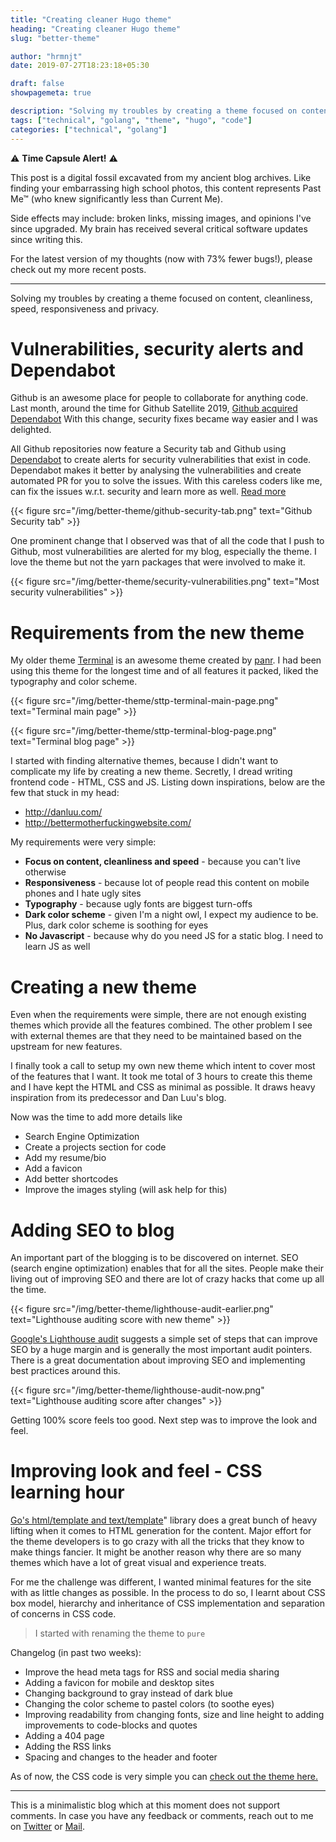 ```yaml
---
title: "Creating cleaner Hugo theme"
heading: "Creating cleaner Hugo theme"
slug: "better-theme"

author: "hrmnjt"
date: 2019-07-27T18:23:18+05:30

draft: false
showpagemeta: true

description: "Solving my troubles by creating a theme focused on content, cleanliness, speed, responsiveness and privacy."
tags: ["technical", "golang", "theme", "hugo", "code"]
categories: ["technical", "golang"]
---
```


⚠️ **Time Capsule Alert!** ⚠️

This post is a digital fossil excavated from my ancient blog archives. Like finding your embarrassing high school photos, this content represents Past Me™ (who knew significantly less than Current Me).

Side effects may include: broken links, missing images, and opinions I've since upgraded. My brain has received several critical software updates since writing this.

For the latest version of my thoughts (now with 73% fewer bugs!), please check out my more recent posts.

---

Solving my troubles by creating a theme focused on content, cleanliness, speed,
responsiveness and privacy.

# Vulnerabilities, security alerts and Dependabot

Github is an awesome place for people to collaborate for anything code. Last
month, around the time for Github Satellite 2019,
[Github acquired Dependabot](https://dependabot.com/blog/hello-github/)
With this change, security fixes became way easier and I was delighted.

All Github repositories now feature a Security tab and Github using
[Dependabot](https://dependabot.com/) to
create alerts for security vulnerabilities that exist in code. Dependabot
makes it better by analysing the vulnerabilities and create automated PR for
you to solve the issues. With this careless coders like me, can fix the issues
w.r.t. security and learn more as well.
[Read more](https://help.github.com/en/articles/about-security-alerts-for-vulnerable-dependencies)

{{< figure src="/img/better-theme/github-security-tab.png" text="Github Security tab" >}}

One prominent change that I observed was that of all the code that I push to
Github, most vulnerabilities are alerted for my blog, especially the theme. I
love the theme but not the yarn packages that were involved to make it.

{{< figure src="/img/better-theme/security-vulnerabilities.png" text="Most security vulnerabilities" >}}

# Requirements from the new theme

My older theme [Terminal](https://github.com/panr/hugo-theme-terminal) is an awesome theme created by [panr](https://twitter.com/panr).
I had been using this theme for the longest time and of all features it packed,
liked the typography and color scheme.

{{< figure src="/img/better-theme/sttp-terminal-main-page.png" text="Terminal main page" >}}

{{< figure src="/img/better-theme/sttp-terminal-blog-page.png" text="Terminal blog page" >}}

I started with finding alternative themes, because I didn't want to complicate
my life by creating a new theme. Secretly, I dread writing frontend code -
HTML, CSS and JS. Listing down inspirations, below are the few that stuck in my
head:

* http://danluu.com/
* http://bettermotherfuckingwebsite.com/

My requirements were very simple:

* **Focus on content, cleanliness and speed** - because you can't live otherwise
* **Responsiveness** - because lot of people read this content on mobile phones
and I hate ugly sites
* **Typography** - because ugly fonts are biggest turn-offs
* **Dark color scheme** - given I'm a night owl, I expect my audience to be.
Plus, dark color scheme is soothing for eyes
* **No Javascript** - because why do you need JS for a static blog. I need to
learn JS as well

# Creating a new theme

Even when the requirements were simple, there are not enough existing themes
which provide all the features combined. The other problem I see with external
themes are that they need to be maintained based on the upstream for new
features.

I finally took a call to setup my own new theme which intent to cover most of
the features that I want. It took me total of 3 hours to create this theme and
I have kept the HTML and CSS as minimal as possible. It draws heavy inspiration
from its predecessor and Dan Luu's blog.

Now was the time to add more details like
* Search Engine Optimization
* Create a projects section for code
* Add my resume/bio
* Add a favicon
* Add better shortcodes
* Improve the images styling (will ask help for this)

# Adding SEO to blog

An important part of the blogging is to be discovered on internet. SEO (search
engine optimization) enables that for all the sites. People make their living
out of improving SEO and there are lot of crazy hacks that come up all the time.

{{< figure src="/img/better-theme/lighthouse-audit-earlier.png" text="Lighthouse auditing score with new theme" >}}

[Google's Lighthouse audit](https://developers.google.com/web/tools/lighthouse/) suggests a simple set of steps that can improve SEO by a huge margin and is
generally the most important audit pointers. There is a great documentation
about improving SEO and implementing best practices around this.

{{< figure src="/img/better-theme/lighthouse-audit-now.png" text="Lighthouse auditing score after changes" >}}

Getting 100% score feels too good. Next step was to improve the look and feel.

# Improving look and feel - CSS learning hour

[Go's html/template and text/template](https://golang.org/pkg/text/template/)"
library does a great bunch of heavy lifting when it comes to HTML generation
for the content. Major effort for the theme developers is to go crazy with all
the tricks that they know to make things fancier. It might be another reason
why there are so many themes which have a lot of great visual and experience
treats.

For me the challenge was different, I wanted minimal features for the site with
as little changes as possible. In the process to do so, I learnt about CSS box
model, hierarchy and inheritance of CSS implementation and separation of
concerns in CSS code.

> I started with renaming the theme to `pure`

Changelog (in past two weeks):

- Improve the head meta tags for RSS and social media sharing
- Adding a favicon for mobile and desktop sites
- Changing background to gray instead of dark blue
- Changing the color scheme to pastel colors (to soothe eyes)
- Improving readability from changing fonts, size and line height to adding
improvements to code-blocks and quotes
- Adding a 404 page
- Adding the RSS links
- Spacing and changes to the header and footer

As of now, the CSS code is very simple you can
[check out the theme here.](https://github.com/hrmnjt/sttp/tree/master/themes/pure)


---
This is a minimalistic blog which at this moment does not support comments. In
case you have any feedback or comments, reach out to me on
[Twitter](https://twitter.com/hrmnjts)
or [Mail](mailto:hrmnjt@hrmn.in).
